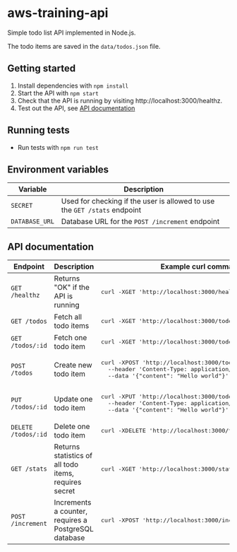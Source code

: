 # aws-training-api

Simple todo list API implemented in Node.js.

The todo items are saved in the `data/todos.json` file.

## Getting started

1. Install dependencies with `npm install`
2. Start the API with `npm start`
3. Check that the API is running by visiting http://localhost:3000/healthz.
4. Test out the API, see [API documentation](#api-documentation)

## Running tests

- Run tests with `npm run test`

## Environment variables

<table>
  <thead>
    <tr>
      <th>Variable</th>
      <th>Description</th>
    </tr>
  </thead>
  <tbody>
    <tr>
      <td><code>SECRET</code></td>
      <td>Used for checking if the user is allowed to use the <code>GET /stats</code> endpoint</td>
    </tr>
    <tr>
      <td><code>DATABASE_URL</code></td>
      <td>Database URL for the <code>POST /increment</code> endpoint</td>
    </tr>
  </tbody>
</table>

## API documentation

<table>
  <thead>
    <tr>
      <th>Endpoint</th>
      <th>Description</th>
      <th>Example curl command</th>
    </tr>
  </thead>
  <tbody>
    <tr>
      <td><code>GET /healthz</code></td>
      <td>Returns "OK" if the API is running</td>
      <td><pre lang="bash">curl -XGET 'http://localhost:3000/healthz'</pre></td>
    </tr>
    <tr>
      <td><code>GET /todos</code></td>
      <td>Fetch all todo items</td>
      <td><pre lang="bash">curl -XGET 'http://localhost:3000/todos'</pre></td>
    </tr>
    <tr>
      <td><code>GET /todos/:id</code></td>
      <td>Fetch one todo item</td>
      <td><pre lang="bash">curl -XGET 'http://localhost:3000/todos/1'</pre></td>
    </tr>
    <tr>
      <td><code>POST /todos</code></td>
      <td>Create new todo item</td>
      <td>
        <pre lang="bash">curl -XPOST 'http://localhost:3000/todos' \
  --header 'Content-Type: application/json' \
  --data '{"content": "Hello world"}'</pre>
      </td>
    </tr>
    <tr>
      <td><code>PUT /todos/:id</code></td>
      <td>Update one todo item</td>
      <td>
        <pre lang="bash">curl -XPUT 'http://localhost:3000/todos/1' \
  --header 'Content-Type: application/json' \
  --data '{"content": "Hello world"}'</pre>
      </td>
    </tr>
    <tr>
      <td><code>DELETE /todos/:id</code></td>
      <td>Delete one todo item</td>
      <td><pre lang="bash">curl -XDELETE 'http://localhost:3000/todos/1'</pre></td>
    </tr>
    <tr>
      <td><code>GET /stats</code></td>
      <td>Returns statistics of all todo items, requires secret</td>
      <td><pre lang="bash">curl -XGET 'http://localhost:3000/stats?secret=verysecret'</pre></td>
    </tr>
    <tr>
      <td><code>POST /increment</code></td>
      <td>Increments a counter, requires a PostgreSQL database</td>
      <td><pre lang="bash">curl -XPOST 'http://localhost:3000/increment'</pre></td>
    </tr>
  </tbody>
</table>
